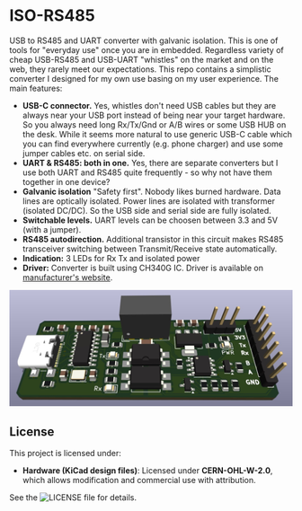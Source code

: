 # ISO-RS485
USB to RS485 and UART converter with galvanic isolation.
This is one of tools for "everyday use" once you are in embedded.
Regardless variety of cheap USB-RS485 and USB-UART "whistles" on the market and on the web, they rarely meet our expectations.
This repo contains a simplistic converter I designed for my own use basing on my user experience.
The main features:
- **USB-C connector.** Yes, whistles don't need USB cables but they are always near your USB port instead of being near your target hardware. So you always need long Rx/Tx/Gnd or A/B wires or some USB HUB on the desk. While it seems more natural to use generic USB-C cable which you can find everywhere currently (e.g. phone charger) and use some jumper cables etc. on serial side.
- **UART & RS485: both in one.** Yes, there are separate converters but I use both UART and RS485 quite frequently - so why not have them together in one device?
- **Galvanic isolation** "Safety first". Nobody likes burned hardware. Data lines are optically isolated. Power lines are isolated with transformer (isolated DC/DC). So the USB side and serial side are fully isolated.
- **Switchable levels.** UART levels can be choosen between 3.3 and 5V (with a jumper).
- **RS485 autodirection.** Additional transistor in this circuit makes RS485 transceiver switching between Transmit/Receive state automatically.
- **Indication:** 3 LEDs for Rx Tx and isolated power
- **Driver:** Converter is built using CH340G IC. Driver is available on [manufacturer's website](https://www.wch-ic.com/products/CH340.html).

![image](IMG/TOP.jpg)

## License
This project is licensed under:
- **Hardware (KiCad design files)**: Licensed under **CERN-OHL-W-2.0**, which allows modification and commercial use with attribution.

See the ![LICENSE file](LICENSE) for details. 
